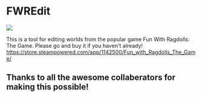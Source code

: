 # FWREdit
<p align="left">
<img src="https://img.shields.io/maintenance/no/2019">
</p>

This is a tool for editing worlds from the popular game Fun With Ragdolls: The Game.
Please go and buy it if you haven't already! https://store.steampowered.com/app/1142500/Fun_with_Ragdolls_The_Game/

## Thanks to all the awesome collaberators for making this possible!
